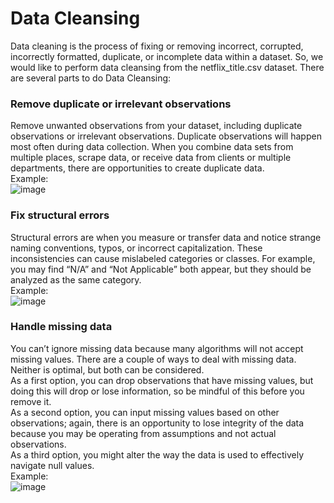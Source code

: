 # Data Cleansing

Data cleaning is the process of fixing or removing incorrect, corrupted, incorrectly formatted, duplicate, or incomplete data within a dataset. So, we would like to perform data cleansing from the netflix_title.csv dataset. There are several parts to do Data Cleansing:

### Remove duplicate or irrelevant observations
Remove unwanted observations from your dataset, including duplicate observations or irrelevant observations. Duplicate observations will happen most often during data collection. When you combine data sets from multiple places, scrape data, or receive data from clients or multiple departments, there are opportunities to create duplicate data. <br>
Example: <br>
![image](https://github.com/vinamaulina/Data-Cleansing/assets/114405502/39eb4b4c-99e5-4891-a5fd-e25a5025d5b1)

### Fix structural errors
Structural errors are when you measure or transfer data and notice strange naming conventions, typos, or incorrect capitalization. These inconsistencies can cause mislabeled categories or classes. For example, you may find “N/A” and “Not Applicable” both appear, but they should be analyzed as the same category. <br>
Example: <br>
![image](https://github.com/vinamaulina/Data-Cleansing/assets/114405502/2d850efd-f71e-49ac-9b95-f5ed0f08f7a0)

### Handle missing data
You can’t ignore missing data because many algorithms will not accept missing values. There are a couple of ways to deal with missing data. Neither is optimal, but both can be considered. <br>
As a first option, you can drop observations that have missing values, but doing this will drop or lose information, so be mindful of this before you remove it. <br>
As a second option, you can input missing values based on other observations; again, there is an opportunity to lose integrity of the data because you may be operating from assumptions and not actual observations. <br>
As a third option, you might alter the way the data is used to effectively navigate null values. <br>
Example: <br>
![image](https://github.com/vinamaulina/Data-Cleansing/assets/114405502/f9315774-a4fc-4889-830a-6aaabb060f8d)

